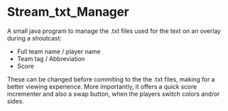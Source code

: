 # Stream_txt_Manager

A small java program to manage the .txt files used for the text on an overlay during a shoutcast:

- Full team name / player name
- Team tag / Abbreviation
- Score

These can be changed before commiting to the the .txt files, making for a better viewing experience.
More importantly, it offers a quick score incrementer and also a swap button, when the players switch colors and/or sides.
